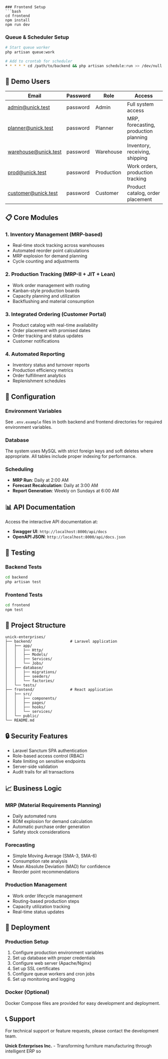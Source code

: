 
```

### Frontend Setup
```bash
cd frontend
npm install
npm run dev
```

### Queue & Scheduler Setup
```bash
# Start queue worker
php artisan queue:work

# Add to crontab for scheduler
* * * * * cd /path/to/backend && php artisan schedule:run >> /dev/null 2>&1
```

## 👥 Demo Users

| Email | Password | Role | Access |
|-------|----------|------|--------|
| admin@unick.test | password | Admin | Full system access |
| planner@unick.test | password | Planner | MRP, forecasting, production planning |
| warehouse@unick.test | password | Warehouse | Inventory, receiving, shipping |
| prod@unick.test | password | Production | Work orders, production tracking |
| customer@unick.test | password | Customer | Product catalog, order placement |

## 📋 Core Modules

### 1. Inventory Management (MRP-based)
- Real-time stock tracking across warehouses
- Automated reorder point calculations
- MRP explosion for demand planning
- Cycle counting and adjustments

### 2. Production Tracking (MRP-II + JIT + Lean)
- Work order management with routing
- Kanban-style production boards
- Capacity planning and utilization
- Backflushing and material consumption

### 3. Integrated Ordering (Customer Portal)
- Product catalog with real-time availability
- Order placement with promised dates
- Order tracking and status updates
- Customer notifications

### 4. Automated Reporting
- Inventory status and turnover reports
- Production efficiency metrics
- Order fulfillment analytics
- Replenishment schedules

## 🔧 Configuration

### Environment Variables
See `.env.example` files in both backend and frontend directories for required environment variables.

### Database
The system uses MySQL with strict foreign keys and soft deletes where appropriate. All tables include proper indexing for performance.

### Scheduling
- **MRP Run**: Daily at 2:00 AM
- **Forecast Recalculation**: Daily at 3:00 AM
- **Report Generation**: Weekly on Sundays at 6:00 AM

## 📊 API Documentation

Access the interactive API documentation at:
- **Swagger UI**: `http://localhost:8000/api/docs`
- **OpenAPI JSON**: `http://localhost:8000/api/docs.json`

## 🧪 Testing

### Backend Tests
```bash
cd backend
php artisan test
```

### Frontend Tests
```bash
cd frontend
npm test
```

## 📁 Project Structure

```
unick-enterprises/
├── backend/                 # Laravel application
│   ├── app/
│   │   ├── Http/
│   │   ├── Models/
│   │   ├── Services/
│   │   └── Jobs/
│   ├── database/
│   │   ├── migrations/
│   │   ├── seeders/
│   │   └── factories/
│   └── tests/
├── frontend/                # React application
│   ├── src/
│   │   ├── components/
│   │   ├── pages/
│   │   ├── hooks/
│   │   └── services/
│   └── public/
└── README.md
```

## 🔒 Security Features

- Laravel Sanctum SPA authentication
- Role-based access control (RBAC)
- Rate limiting on sensitive endpoints
- Server-side validation
- Audit trails for all transactions

## 📈 Business Logic

### MRP (Material Requirements Planning)
- Daily automated runs
- BOM explosion for demand calculation
- Automatic purchase order generation
- Safety stock considerations

### Forecasting
- Simple Moving Average (SMA-3, SMA-6)
- Consumption rate analysis
- Mean Absolute Deviation (MAD) for confidence
- Reorder point recommendations

### Production Management
- Work order lifecycle management
- Routing-based production steps
- Capacity utilization tracking
- Real-time status updates

## 🚀 Deployment

### Production Setup
1. Configure production environment variables
2. Set up database with proper credentials
3. Configure web server (Apache/Nginx)
4. Set up SSL certificates
5. Configure queue workers and cron jobs
6. Set up monitoring and logging

### Docker (Optional)
Docker Compose files are provided for easy development and deployment.

## 📞 Support

For technical support or feature requests, please contact the development team.

**Unick Enterprises Inc.** - Transforming furniture manufacturing through intelligent ERP so
